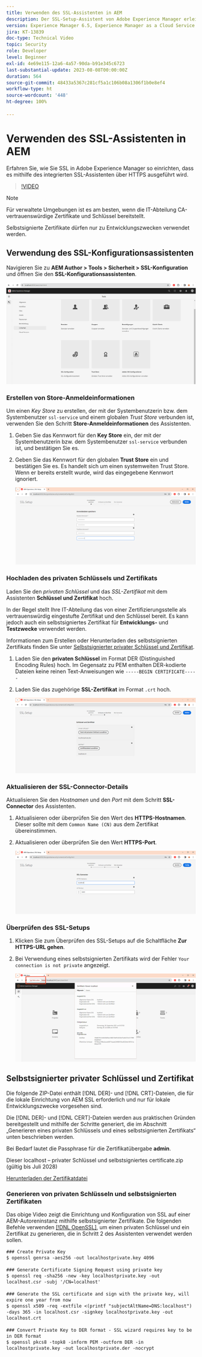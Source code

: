 ```yaml
---
title: Verwenden des SSL-Assistenten in AEM
description: Der SSL-Setup-Assistent von Adobe Experience Manager erleichtert die Einrichtung einer AEM-Instanz, die über HTTPS ausgeführt werden kann.
version: Experience Manager 6.5, Experience Manager as a Cloud Service
jira: KT-13839
doc-type: Technical Video
topic: Security
role: Developer
level: Beginner
exl-id: 4e69e115-12a6-4a57-90da-b91e345c6723
last-substantial-update: 2023-08-08T00:00:00Z
duration: 564
source-git-commit: 48433a5367c281cf5a1c106b08a1306f1b0e8ef4
workflow-type: ht
source-wordcount: '448'
ht-degree: 100%

---
```


# Verwenden des SSL-Assistenten in AEM

Erfahren Sie, wie Sie SSL in Adobe Experience Manager so einrichten, dass es mithilfe des integrierten SSL-Assistenten über HTTPS ausgeführt wird.

>[!VIDEO](https://video.tv.adobe.com/v/33828?quality=12&learn=on&captions=ger)


>[!NOTE]
>
>Für verwaltete Umgebungen ist es am besten, wenn die IT-Abteilung CA-vertrauenswürdige Zertifikate und Schlüssel bereitstellt.
>
>Selbstsignierte Zertifikate dürfen nur zu Entwicklungszwecken verwendet werden.

## Verwendung des SSL-Konfigurationsassistenten

Navigieren Sie zu __AEM Author > Tools > Sicherheit > SSL-Konfiguration__ und öffnen Sie den __SSL-Konfigurationsassistenten__.

![SSL-Konfigurationsassistent](assets/use-the-ssl-wizard/ssl-config-wizard.png)

### Erstellen von Store-Anmeldeinformationen

Um einen _Key Store_ zu erstellen, der mit der Systembenutzerin bzw. dem Systembenutzer `ssl-service` und einem globalen _Trust Store_ verbunden ist, verwenden Sie den Schritt __Store-Anmeldeinformationen__ des Assistenten.

1. Geben Sie das Kennwort für den __Key Store__ ein, der mit der Systembenutzerin bzw. dem Systembenutzer `ssl-service` verbunden ist, und bestätigen Sie es.
1. Geben Sie das Kennwort für den globalen __Trust Store__ ein und bestätigen Sie es. Es handelt sich um einen systemweiten Trust Store. Wenn er bereits erstellt wurde, wird das eingegebene Kennwort ignoriert.

   ![SSL-Setup – Anmeldeinformationen des Stores](assets/use-the-ssl-wizard/store-credentials.png)

### Hochladen des privaten Schlüssels und Zertifikats

Laden Sie den _privaten Schlüssel_ und das _SSL-Zertifikat_ mit dem Assistenten __Schlüssel und Zertifikat__ hoch.

In der Regel stellt Ihre IT-Abteilung das von einer Zertifizierungsstelle als vertrauenswürdig eingestufte Zertifikat und den Schlüssel bereit. Es kann jedoch auch ein selbstsigniertes Zertifikat für __Entwicklungs-__ und __Testzwecke__ verwendet werden.

Informationen zum Erstellen oder Herunterladen des selbstsignierten Zertifikats finden Sie unter [Selbstsignierter privater Schlüssel und Zertifikat](#self-signed-private-key-and-certificate).

1. Laden Sie den __privaten Schlüssel__ im Format DER (Distinguished Encoding Rules) hoch. Im Gegensatz zu PEM enthalten DER-kodierte Dateien keine reinen Text-Anweisungen wie `-----BEGIN CERTIFICATE-----`
1. Laden Sie das zugehörige __SSL-Zertifikat__ im Format `.crt` hoch.

   ![SSL-Setup – Privater Schlüssel und Zertifikat](assets/use-the-ssl-wizard/privatekey-and-certificate.png)

### Aktualisieren der SSL-Connector-Details

Aktualisieren Sie den _Hostnamen_ und den _Port_ mit dem Schritt __SSL-Connector__ des Assistenten.

1. Aktualisieren oder überprüfen Sie den Wert des __HTTPS-Hostnamen__. Dieser sollte mit dem `Common Name (CN)` aus dem Zertifikat übereinstimmen.
1. Aktualisieren oder überprüfen Sie den Wert __HTTPS-Port__.

   ![SSL-Setup – SSL-Connector-Details](assets/use-the-ssl-wizard/ssl-connector-details.png)

### Überprüfen des SSL-Setups

1. Klicken Sie zum Überprüfen des SSL-Setups auf die Schaltfläche __Zur HTTPS-URL gehen__.
1. Bei Verwendung eines selbstsignierten Zertifikats wird der Fehler `Your connection is not private` angezeigt.

   ![SSL-Setup – Überprüfen von AEM über HTTPS](assets/use-the-ssl-wizard/verify-aem-over-ssl.png)

## Selbstsignierter privater Schlüssel und Zertifikat

Die folgende ZIP-Datei enthält [!DNL DER]- und [!DNL CRT]-Dateien, die für die lokale Einrichtung von AEM SSL erforderlich und nur für lokale Entwicklungszwecke vorgesehen sind.

Die [!DNL DER]- und [!DNL CERT]-Dateien werden aus praktischen Gründen bereitgestellt und mithilfe der Schritte generiert, die im Abschnitt „Generieren eines privaten Schlüssels und eines selbstsignierten Zertifikats“ unten beschrieben werden.

Bei Bedarf lautet die Passphrase für die Zertifikatübergabe **admin**.

Dieser localhost – privater Schlüssel und selbstsigniertes certificate.zip (gültig bis Juli 2028)

[Herunterladen der Zertifikatdatei](assets/use-the-ssl-wizard/certificate.zip)

### Generieren von privaten Schlüsseln und selbstsignierten Zertifikaten

Das obige Video zeigt die Einrichtung und Konfiguration von SSL auf einer AEM-Autoreninstanz mithilfe selbstsignierter Zertifikate. Die folgenden Befehle verwenden [[!DNL OpenSSL]](https://www.openssl.org/), um einen privaten Schlüssel und ein Zertifikat zu generieren, die in Schritt 2 des Assistenten verwendet werden sollen.

```shell
### Create Private Key
$ openssl genrsa -aes256 -out localhostprivate.key 4096

### Generate Certificate Signing Request using private key
$ openssl req -sha256 -new -key localhostprivate.key -out localhost.csr -subj '/CN=localhost'

### Generate the SSL certificate and sign with the private key, will expire one year from now
$ openssl x509 -req -extfile <(printf "subjectAltName=DNS:localhost") -days 365 -in localhost.csr -signkey localhostprivate.key -out localhost.crt

### Convert Private Key to DER format - SSL wizard requires key to be in DER format
$ openssl pkcs8 -topk8 -inform PEM -outform DER -in localhostprivate.key -out localhostprivate.der -nocrypt
```
